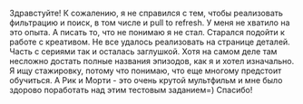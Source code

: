 Здравстуйте!
К сожалению, я не справился с тем, чтобы реализовать фильтрацию и поиск, в том числе и pull to refresh. У меня не хватило на это опыта.
А писать то, что не понимаю я не стал.
Старался подойти к работе с креативом. Не все удалось реализовать на странице деталей. Часть с сериями так и осталась заглушкой. Хотя на самом деле там несложно достать полные названия эпизодов, как я и хотел изначально.
Я ищу стажировку, потому что понимаю, что еще многому предстоит обучиться.
А Рик и Морти - это очень крутой мультфильм и мне было здорово поработать над этим тестовым заданием=)
Спасибо!
